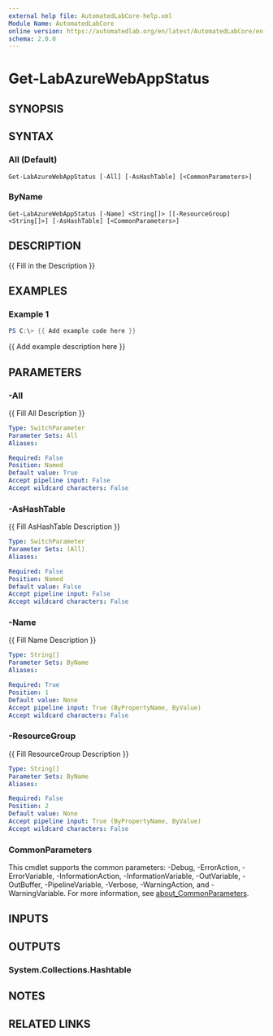 ```yaml
---
external help file: AutomatedLabCore-help.xml
Module Name: AutomatedLabCore
online version: https://automatedlab.org/en/latest/AutomatedLabCore/en-us/Get-LabAzureWebAppStatus
schema: 2.0.0
---
```


# Get-LabAzureWebAppStatus

## SYNOPSIS

## SYNTAX

### All (Default)
```
Get-LabAzureWebAppStatus [-All] [-AsHashTable] [<CommonParameters>]
```

### ByName
```
Get-LabAzureWebAppStatus [-Name] <String[]> [[-ResourceGroup] <String[]>] [-AsHashTable] [<CommonParameters>]
```

## DESCRIPTION
{{ Fill in the Description }}

## EXAMPLES

### Example 1
```powershell
PS C:\> {{ Add example code here }}
```

{{ Add example description here }}

## PARAMETERS

### -All
{{ Fill All Description }}

```yaml
Type: SwitchParameter
Parameter Sets: All
Aliases:

Required: False
Position: Named
Default value: True
Accept pipeline input: False
Accept wildcard characters: False
```

### -AsHashTable
{{ Fill AsHashTable Description }}

```yaml
Type: SwitchParameter
Parameter Sets: (All)
Aliases:

Required: False
Position: Named
Default value: False
Accept pipeline input: False
Accept wildcard characters: False
```

### -Name
{{ Fill Name Description }}

```yaml
Type: String[]
Parameter Sets: ByName
Aliases:

Required: True
Position: 1
Default value: None
Accept pipeline input: True (ByPropertyName, ByValue)
Accept wildcard characters: False
```

### -ResourceGroup
{{ Fill ResourceGroup Description }}

```yaml
Type: String[]
Parameter Sets: ByName
Aliases:

Required: False
Position: 2
Default value: None
Accept pipeline input: True (ByPropertyName, ByValue)
Accept wildcard characters: False
```

### CommonParameters
This cmdlet supports the common parameters: -Debug, -ErrorAction, -ErrorVariable, -InformationAction, -InformationVariable, -OutVariable, -OutBuffer, -PipelineVariable, -Verbose, -WarningAction, and -WarningVariable. For more information, see [about_CommonParameters](http://go.microsoft.com/fwlink/?LinkID=113216).

## INPUTS

## OUTPUTS

### System.Collections.Hashtable
## NOTES

## RELATED LINKS


